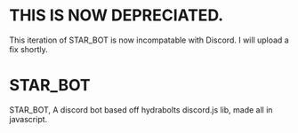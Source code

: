 # THIS IS NOW DEPRECIATED.
This iteration of STAR_BOT is now incompatable with Discord. I will upload a fix shortly.

# STAR_BOT
STAR_BOT, A discord bot based off hydrabolts discord.js lib, made all in javascript.
